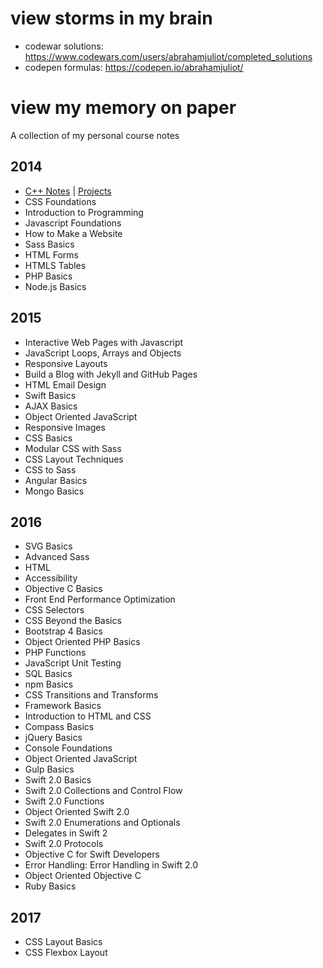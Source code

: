 # view storms in my brain
- codewar solutions: https://www.codewars.com/users/abrahamjuliot/completed_solutions
- codepen formulas: https://codepen.io/abrahamjuliot/

# view my memory on paper
A collection of my personal course notes

## 2014
- [C++ Notes](https://github.com/abrahamjuliot/course-notes/blob/master/cpp_notes) | [Projects](https://github.com/abrahamjuliot/course-notes/blob/master/projects.cpp)
- CSS Foundations
- Introduction to Programming
- Javascript Foundations
- How to Make a Website
- Sass Basics
- HTML Forms
- HTMLS Tables
- PHP Basics
- Node.js Basics

## 2015
- Interactive Web Pages with Javascript
- JavaScript Loops, Arrays and Objects
- Responsive Layouts
- Build a Blog with Jekyll and GitHub Pages
- HTML Email Design
- Swift Basics
- AJAX Basics
- Object Oriented JavaScript
- Responsive Images
- CSS Basics
- Modular CSS with Sass
- CSS Layout Techniques
- CSS to Sass
- Angular Basics
- Mongo Basics

## 2016
- SVG Basics
- Advanced Sass
- HTML
- Accessibility
- Objective C Basics
- Front End Performance Optimization
- CSS Selectors
- CSS Beyond the Basics
- Bootstrap 4 Basics
- Object Oriented PHP Basics
- PHP Functions
- JavaScript Unit Testing
- SQL Basics
- npm Basics
- CSS Transitions and Transforms
- Framework Basics
- Introduction to HTML and CSS
- Compass Basics
- jQuery Basics
- Console Foundations
- Object Oriented JavaScript
- Gulp Basics
- Swift 2.0 Basics
- Swift 2.0 Collections and Control Flow
- Swift 2.0 Functions
- Object Oriented Swift 2.0
- Swift 2.0 Enumerations and Optionals
- Delegates in Swift 2
- Swift 2.0 Protocols
- Objective C for Swift Developers
- Error Handling: Error Handling in Swift 2.0
- Object Oriented Objective C
- Ruby Basics

## 2017
- CSS Layout Basics
- CSS Flexbox Layout

